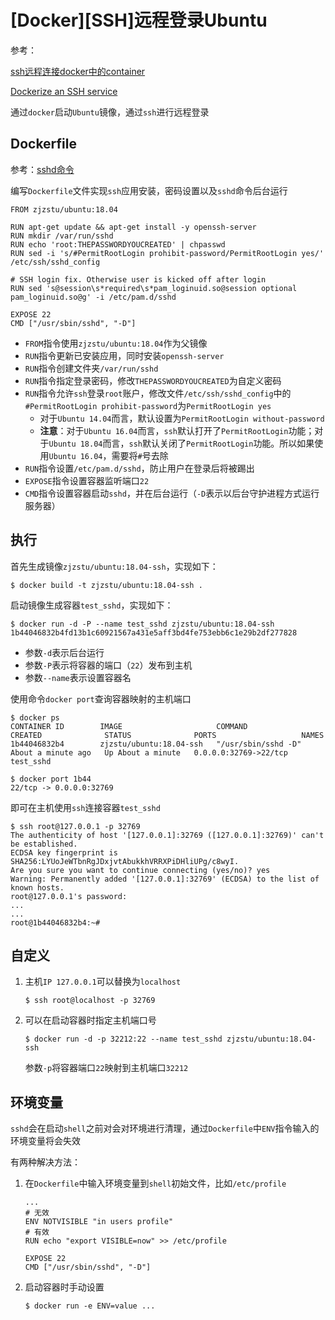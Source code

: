
# [Docker][SSH]远程登录Ubuntu

参考：

[ssh远程连接docker中的container](https://blog.csdn.net/vincent2610/article/details/52490397)

[Dockerize an SSH service](https://docs.docker.com/engine/examples/running_ssh_service/)

通过`docker`启动`Ubuntu`镜像，通过`ssh`进行远程登录

## Dockerfile

参考：[sshd命令](https://man.linuxde.net/sshd)

编写`Dockerfile`文件实现`ssh`应用安装，密码设置以及`sshd`命令后台运行

```
FROM zjzstu/ubuntu:18.04

RUN apt-get update && apt-get install -y openssh-server
RUN mkdir /var/run/sshd
RUN echo 'root:THEPASSWORDYOUCREATED' | chpasswd
RUN sed -i 's/#PermitRootLogin prohibit-password/PermitRootLogin yes/' /etc/ssh/sshd_config

# SSH login fix. Otherwise user is kicked off after login
RUN sed 's@session\s*required\s*pam_loginuid.so@session optional pam_loginuid.so@g' -i /etc/pam.d/sshd

EXPOSE 22
CMD ["/usr/sbin/sshd", "-D"]
```

* `FROM`指令使用`zjzstu/ubuntu:18.04`作为父镜像
* `RUN`指令更新已安装应用，同时安装`openssh-server`
* `RUN`指令创建文件夹`/var/run/sshd`
* `RUN`指令指定登录密码，修改`THEPASSWORDYOUCREATED`为自定义密码
* `RUN`指令允许`ssh`登录`root`账户，修改文件`/etc/ssh/sshd_config`中的`#PermitRootLogin prohibit-password`为`PermitRootLogin yes`
    * 对于`Ubuntu 14.04`而言，默认设置为`PermitRootLogin without-password`
    * **注意**：对于`Ubuntu 16.04`而言，`ssh`默认打开了`PermitRootLogin`功能；对于`Ubuntu 18.04`而言，`ssh`默认关闭了`PermitRootLogin`功能。所以如果使用`Ubuntu 16.04`，需要将`#`号去除
* `RUN`指令设置`/etc/pam.d/sshd`，防止用户在登录后将被踢出
* `EXPOSE`指令设置容器监听端口`22`
* `CMD`指令设置容器启动`sshd`，并在后台运行（`-D`表示以后台守护进程方式运行服务器）

## 执行

首先生成镜像`zjzstu/ubuntu:18.04-ssh`，实现如下：

```
$ docker build -t zjzstu/ubuntu:18.04-ssh .
```

启动镜像生成容器`test_sshd`，实现如下：

```
$ docker run -d -P --name test_sshd zjzstu/ubuntu:18.04-ssh
1b44046832b4fd13b1c60921567a431e5aff3bd4fe753ebb6c1e29b2df277828
```

* 参数`-d`表示后台运行
* 参数`-P`表示将容器的端口（`22`）发布到主机
* 参数`--name`表示设置容器名

使用命令`docker port`查询容器映射的主机端口

```
$ docker ps
CONTAINER ID        IMAGE                     COMMAND               CREATED              STATUS              PORTS                   NAMES
1b44046832b4        zjzstu/ubuntu:18.04-ssh   "/usr/sbin/sshd -D"   About a minute ago   Up About a minute   0.0.0.0:32769->22/tcp   test_sshd

$ docker port 1b44
22/tcp -> 0.0.0.0:32769
```

即可在主机使用`ssh`连接容器`test_sshd`

```
$ ssh root@127.0.0.1 -p 32769
The authenticity of host '[127.0.0.1]:32769 ([127.0.0.1]:32769)' can't be established.
ECDSA key fingerprint is SHA256:LYUoJeWTbnRgJDxjvtAbukkhVRRXPiDHliUPg/c8wyI.
Are you sure you want to continue connecting (yes/no)? yes
Warning: Permanently added '[127.0.0.1]:32769' (ECDSA) to the list of known hosts.
root@127.0.0.1's password: 
...
...
root@1b44046832b4:~# 
```

## 自定义

1. 主机`IP 127.0.0.1`可以替换为`localhost`
    
    ```
    $ ssh root@localhost -p 32769
    ```
2. 可以在启动容器时指定主机端口号

    ```
    $ docker run -d -p 32212:22 --name test_sshd zjzstu/ubuntu:18.04-ssh
    ```
    参数`-p`将容器端口`22`映射到主机端口`32212`

## 环境变量

`sshd`会在启动`shell`之前对会对环境进行清理，通过`Dockerfile`中`ENV`指令输入的环境变量将会失效

有两种解决方法：

1. 在`Dockerfile`中输入环境变量到`shell`初始文件，比如`/etc/profile`

    ```
    ...
    # 无效
    ENV NOTVISIBLE "in users profile"
    # 有效
    RUN echo "export VISIBLE=now" >> /etc/profile

    EXPOSE 22
    CMD ["/usr/sbin/sshd", "-D"]
    ```

2. 启动容器时手动设置

    ```
    $ docker run -e ENV=value ...
    ```